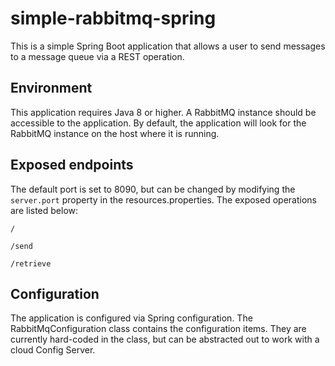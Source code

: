 # simple-rabbitmq-spring
This is a simple Spring Boot application that allows a user to send messages to a message queue via a REST operation.

## Environment
This application requires Java 8 or higher.  A RabbitMQ instance should be accessible to the application.  By default, the application will look for the RabbitMQ instance on the host where it is running.

## Exposed endpoints
The default port is set to 8090, but can be changed by modifying the `server.port` property in the resources.properties.  The exposed operations are listed below:
```$xslt
/

/send

/retrieve
```

## Configuration
The application is configured via Spring configuration.  The RabbitMqConfiguration class contains the configuration items.  They are currently hard-coded in the class, but can be abstracted out to work with a cloud Config Server.
